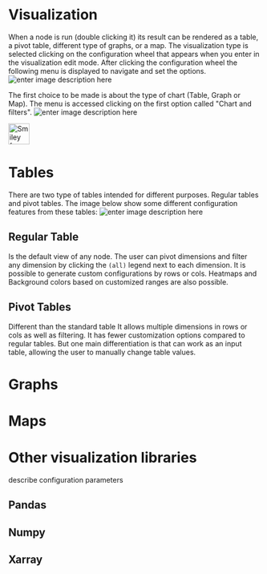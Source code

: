 # Visualization
When a node is run (double clicking it) its result can be rendered as a table, a pivot table, different type of graphs, or a map.
The visualization type is selected clicking on the configuration wheel that appears when you enter in the visualization edit mode. After clicking the configuration wheel the following menu is displayed to navigate and set the options.
![enter image description here](http://img.pyplan.org/viz-edit2.png)

The first choice to be made is about the type of chart (Table, Graph or Map). The menu is accessed clicking on the first option called "Chart and filters".
![enter image description here](http://img.pyplan.org/viz-viz-type1.png)

<img src="smiley.gif"  alt="Smiley face"  height="42"  width="42">

# Tables
There are two type of tables intended for different purposes. Regular tables and pivot tables.
The image below show some different configuration features from these tables:
![enter image description here](http://img.pyplan.org/viz-tables-dif.png)

## Regular Table
Is the default view of any node. The user can pivot dimensions and filter any dimension by clicking the `(all)` legend next to each dimension.
It is possible to generate custom configurations by rows or cols. Heatmaps and Background colors based on customized ranges are also possible.
 
## Pivot Tables
Different than the standard table It allows multiple dimensions in rows or cols as well as filtering.
It has fewer customization options compared to regular tables.
But one main differentiation is that can work as an input table, allowing the user to manually change table values.


# Graphs
# Maps
# Other visualization libraries

describe configuration parameters
## Pandas
## Numpy
## Xarray

<!--stackedit_data:
eyJoaXN0b3J5IjpbMTE5NjA2NTcyMSwtMjgyOTM5NDYyLDMzMT
U3NTk0OSw2NzUzNjg1MywxNjExNjYzOTQ3LC0xNjY2MjU2Nzky
LDE5NTQ1NjE1NDMsMTI1OTgyMTMwMCwxNzc0NTY5NDcwLDE3ND
MwMjE2MDQsLTY4MDkwNTA4NV19
-->